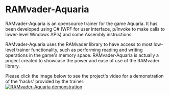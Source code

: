 # RAMvader-Aquaria
RAMvader-Aquaria is an opensource trainer for the game Aquaria. It has been developed using C# (WPF for user interface, p/Invoke to make calls to lower-level Windows APIs) and some Assembly instructions.

RAMvader-Aquaria uses the RAMvader library to have access to most low-level trainer functionality, such as performing reading and writing operations in the game's memory space. RAMvader-Aquaria is actually a project created to showcase the power and ease of use of the RAMvader library.

Please click the image below to see the project's video for a demonstration of the 'hacks' provided by the trainer:<br />
[![RAMvader-Aquaria demonstration](https://vinicius-ras.github.io/ramvader-aquaria/VideoScreenshot.jpg)](https://youtu.be/L7Jjingk3p8 "RAMvader-Aquaria demonstration")

